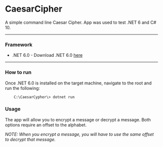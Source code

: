# CaesarCipher
A simple command line Caesar Cipher. App was used to test .NET 6 and C# 10.
<hr />

### Framework

* .NET 6.0 - Download .NET 6.0 [here](https://dotnet.microsoft.com/download/dotnet/6.0)
<hr />

### How to run

Once .NET 6.0 is installed on the target machine, navigate to the root and run the following:

```
    C:\CaesarCypher\> dotnet run
```

### Usage

The app will allow you to encrypt a message or decrypt a message. Both options require an offset to the alphabet.

*NOTE: When you encrypt a message, you will have to use the same offset to decrypt that message.*